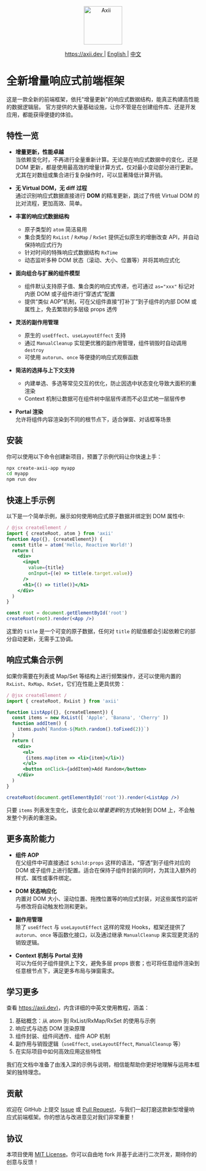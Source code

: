<p align="center">
  <img src="https://axii.dev/logos/axii-logo-bg-black.svg" height="100" alt="Axii" />
</p>

<p align="center">
  <a href="https://axii.dev">
    https://axii.dev
  </a>
  <span>|</span>
  <a href="https://github.com/axiijs/axii/README.md">
    English
  </a>
  <span>|</span>
  <a href="https://github.com/axiijs/axii/README.zh_cn.md">
    中文
  </a>
</p>

# 全新增量响应式前端框架

这是一款全新的前端框架，依托"增量更新"的响应式数据结构，能真正构建高性能的数据逻辑层。
官方提供的大量基础设施，让你不管是在创建组件库、还是开发应用，都能获得便捷的体验。

## 特性一览

- **增量更新，性能卓越**  
  当依赖变化时，不再进行全量重新计算。无论是在响应式数据中的变化，还是 DOM 更新，都是使用最高效的增量计算方式，仅对最小变动部分进行更新。尤其在对数组或集合进行复杂操作时，可以显著降低计算开销。

- **无 Virtual DOM，无 diff 过程**  
  通过识别响应式数据直接进行 **DOM** 的精准更新，跳过了传统 Virtual DOM 的比对流程，更加高效、简单。

- **丰富的响应式数据结构**  
  - 原子类型的 `atom` 简洁易用  
  - 集合类型的 `RxList` / `RxMap` / `RxSet` 提供近似原生的增删改查 API，并自动保持响应式行为  
  - 针对时间的特殊响应式数据结构 `RxTime`  
  - 动态监听多种 DOM 状态（滚动、大小、位置等）并将其响应式化

- **面向组合与扩展的组件模型**  
  - 组件默认支持原子值、集合类的响应式传递，也可通过 `as="xxx"` 标记对内嵌 DOM 或子组件进行“穿透式”配置  
  - 提供“类似 AOP”机制，可在父组件直接“打补丁”到子组件的内部 DOM 或属性上，免去繁琐的多层级 props 透传

- **灵活的副作用管理**  
  - 原生的 `useEffect`、`useLayoutEffect` 支持  
  - 通过 `ManualCleanup` 实现更优雅的副作用管理，组件销毁时自动调用 `destroy`  
  - 可使用 `autorun`、`once` 等便捷的响应式观察函数

- **简洁的选择与上下文支持**  
  - 内建单选、多选等常见交互的优化，防止因选中状态变化导致大面积的重渲染  
  - Context 机制让数据可在组件树中层层传递而不必显式地一层层传参

- **Portal 渲染**  
  允许将组件内容渲染到不同的根节点下，适合弹窗、对话框等场景

## 安装

你可以使用以下命令创建新项目，预置了示例代码让你快速上手：

```bash
npx create-axii-app myapp
cd myapp
npm run dev
```

## 快速上手示例

以下是一个简单示例，展示如何使用响应式原子数据并绑定到 DOM 属性中:
```jsx
/ @jsx createElement /
import { createRoot, atom } from 'axii'
function App({}, {createElement}) {
  const title = atom('Hello, Reactive World!')
  return (
    <div>
      <input
        value={title}
        onInput={(e) => title(e.target.value)}
      />
      <h1>{() => title()}</h1>
    </div>
  )
}

const root = document.getElementById('root')
createRoot(root).render(<App />)
```
这里的 `title` 是一个可变的原子数据，任何对 `title` 的赋值都会引起依赖它的部分自动更新，无需手工协调。

## 响应式集合示例

如果你需要在列表或 Map/Set 等结构上进行频繁操作，还可以使用内置的 `RxList`、`RxMap`、`RxSet`，它们在性能上更具优势：

```jsx
/ @jsx createElement /
import { createRoot, RxList } from 'axii'

function ListApp({}, {createElement}) {
  const items = new RxList([ 'Apple', 'Banana', 'Cherry' ])
  function addItem() {
    items.push(`Random-${Math.random().toFixed(2)}`)
  }
  return (
    <div>
      <ul>
       {items.map(item => <li>{item}</li>)}
      </ul>
      <button onClick={addItem}>Add Random</button>
    </div>
  )
}

createRoot(document.getElementById('root')).render(<ListApp />)
```


只要 `items` 列表发生变化，该变化会以*增量更新*的方式映射到 DOM 上，不会触发整个列表的重渲染。

## 更多高阶能力

- **组件 AOP**  
  在父组件中可直接通过 `$child:props` 这样的语法，“穿透”到子组件对应的 DOM 或子组件上进行配置。适合在保持子组件封装的同时，为其注入额外的样式、属性或事件绑定。

- **DOM 状态响应化**  
  内置对 DOM 大小、滚动位置、拖拽位置等的响应式封装，对这些属性的监听与修改将自动触发检测和更新。

- **副作用管理**  
  除了 `useEffect` 与 `useLayoutEffect` 这样的常规 Hooks，框架还提供了 `autorun`、`once` 等函数化接口，以及通过继承 `ManualCleanup` 来实现更灵活的销毁逻辑。

- **Context 机制与 Portal 支持**  
  可以为任何子组件提供上下文，避免多层 props 嵌套；也可将任意组件渲染到任意根节点下，满足更多布局与弹窗需求。

## 学习更多

查看 [https://axii.dev)](https://axii.dev)，内含详细的中英文使用教程，涵盖：

1. 基础概念：从 atom 到 RxList/RxMap/RxSet 的使用与示例
2. 响应式与动态 DOM 渲染原理
3. 组件封装、组件间透传、组件 AOP 机制
4. 副作用与销毁逻辑（`useEffect`, `useLayoutEffect`, `ManualCleanup` 等）
5. 在实际项目中如何高效应用这些特性

我们在文档中准备了由浅入深的示例与说明，相信能帮助你更好地理解与运用本框架的独特理念。

## 贡献

欢迎在 GitHub 上提交 [Issue](https://github.com/axiijs/axii/issues) 或 [Pull Request](https://github.com/axiijs/axii/pulls)，与我们一起打磨这款新型增量响应式前端框架。你的想法与改进意见对我们非常重要！

## 协议

本项目使用 [MIT License](./LICENSE)。你可以自由地 fork 并基于此进行二次开发，期待你的创意与反馈！
